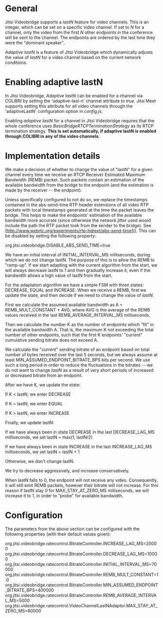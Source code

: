 # General
Jitsi Videobridge supports a *lastN* feature for video channels. This is an
integer, which can be set on a specific video channel. If set to *N* for a
channel, only the video from the first *N* other endpoints in the conference
will be sent to the channel. The endpoints are ordered by the last time they 
were the "dominant speaker".

*Adaptive lastN* is a feature of Jitsi Videobridge which dynamically adjusts
the value of *lastN* for a video channel based on the current network
conditions.

# Enabling adaptive lastN
In Jitsi Videobridge, *Adaptive lastN* can be enabled for a channel via COLIBRI
by setting the 'adaptive-last-n' channel attribute to *true*. Jitsi Meet supports
setting this attribute for all video channels through the 'adaptiveLastN'
configuration option in *config.js*.

Enabling *adaptive lastN* for a channel in Jitsi Videobridge requires that
the whole conference uses *BasicBridgeRTCPTerminationStrategy* as its RTCP
termination strategy. **This is set automatically, if adaptive lastN is enabled
through COLIBRI in any of the video channels**.

# Implementation details
We make a decision of whether to change the value of "lastN" for a given channel 
every time we receive an RTCP Receiver Estimated Maximum Bandwidth (REMB) packet.
Such packets contain an estimation of the available bandwidth from the
bridge to the endpoint (and the estimation is made by the receiver -- the endpoint).

Unless specifically configured to not do so, we replace the
timestamps contained in the abs-send-time RTP header extensions of all video RTP
packets with local timestamps generated at the time the packet leaves the bridge.
This helps to make the endpoints' <!--'--> estimation of the available bandwidth more
accurate (since otherwise the network jitter used would include the path the
RTP packet took from the sender to the bridge). See
[http://www.webrtc.org/experiments/rtp-hdrext/abs-send-time](). This can be
disabled by setting the following property:

org.jitsi.videobridge.DISABLE\_ABS\_SEND\_TIME=true

We have an initial interval of INITIAL\_INTERVAL\_MS milliseconds, during which we do not
change lastN. The purpose of this is to allow the REMB to "ramp-up". If we start adapting
with the current algorithm from the start, we will always decrease lastN to 1
and then gradually increase it, even if the bandwidth allows a high value of lastN from
the start.

For the adaptation algorithm we have a simple FSM with three states: DECREASE, EQUAL and
INCREASE. When we receive a REMB, first we update the state, and then decide if we need
to change the value of *lastN*.

First we calculate the assumed available bandwidth as A = REMB\_MULT\_CONSTANT * AVG,
where AVG is the average of the REMB values received in the last
REMB\_AVERAGE\_INTERVAL\_MS milliseconds.

Then we calculate the number K as the number of endpoints which "fit" in the
available bandwidth A. That is, the maximum K not exceeding the total number of
other endpoints, such that the first K endpoints' <!-- '--> "current"
cumulative sending bitrate does not exceed A.

We calculate the "current" sending bitrate of an endpoint based on total number of
bytes received over the last 5 seconds, but we always assume at least
MIN\_ASSUMED\_ENDPOINT\_BITRATE\_BPS bits per second. We use such a long period
in order to reduce the fluctuations in the bitrates -- we do not want to change
*lastN* as a result of very short periods of increased or decreased bitrate
from an endpoint.

<!---
TODO describe how this works with simulcast or transform this into a more 
general document that will describe bitrate control
-->


After we have K, we update the state:

If K < lastN, we enter DECREASE

If K = lastN, we enter EQUAL

If K > lastN, we enter INCREASE


Finally, we update lastN:

If we have always been in state DECREASE in the last DECREASE\_LAG\_MS milliseconds, we set
lastN = max(1, lastN/2)

If we have always been in state INCREASE in the last INCREASE\_LAG\_MS milliseconds, we set
lastN = lastN + 1

Otherwise, we don't <!--'--> change lastN.

We try to decrease aggressively, and increase conservatively.


When lastN falls to 0, the endpoint will not receive any video. Consequently, it will still emit
REMB packets, however their bitrate will not increase. For this reason if lastN stay 0 for
MAX\_STAY\_AT\_ZERO\_MS milliseconds, we will increase it to 1, in order to "probe" for available
bandwidth.


# Configuration
The parameters from the above section can be configured with the following
properties (with their default values given):

org.jitsi.videobridge.ratecontrol.BitrateController.INCREASE\_LAG\_MS=20000
org.jitsi.videobridge.ratecontrol.BitrateController.DECREASE\_LAG\_MS=10000
org.jitsi.videobridge.ratecontrol.BitrateController.INITIAL\_INTERVAL\_MS=70000
org.jitsi.videobridge.ratecontrol.BitrateController.REMB\_MULT\_CONSTANT=1.0
org.jitsi.videobridge.ratecontrol.BitrateController.MIN\_ASSUMED\_ENDPOINT\_BITRATE\_BPS=400000
org.jitsi.videobridge.ratecontrol.BitrateController.REMB\_AVERAGE\_INTERVAL\_MS=5000
org.jitsi.videobridge.ratecontrol.VideoChannelLastNAdaptor.MAX\_STAY\_AT\_ZERO\_MS=60000
